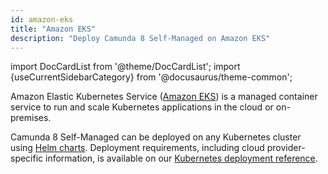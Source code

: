 ```yaml
---
id: amazon-eks
title: "Amazon EKS"
description: "Deploy Camunda 8 Self-Managed on Amazon EKS"
---
```


import DocCardList from '@theme/DocCardList';
import {useCurrentSidebarCategory} from '@docusaurus/theme-common';

Amazon Elastic Kubernetes Service ([Amazon EKS](https://aws.amazon.com/eks/)) is a managed
container service to run and scale Kubernetes applications in the cloud or on-premises.

Camunda 8 Self-Managed can be deployed on any Kubernetes cluster using [Helm charts](/self-managed/deployment/helm/install/quick-install.md). Deployment requirements, including cloud provider-specific information, is available on our [Kubernetes deployment reference](/self-managed/reference-architecture/kubernetes.md).

<!-- ## Guides

<DocCardList queryString items={useCurrentSidebarCategory().items}/> -->
